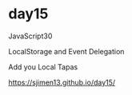 # day15

JavaScript30

LocalStorage and Event Delegation

Add you Local Tapas

https://sjimen13.github.io/day15/
